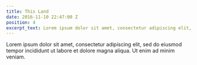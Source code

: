 ```yaml
---
title: This Land
date: 2016-11-10 22:47:00 Z
position: 4
excerpt_text: Lorem ipsum dolor sit amet, consectetur adipiscing elit, sed do eiusmod.
---
```


Lorem ipsum dolor sit amet, consectetur adipiscing elit, sed do eiusmod tempor incididunt ut labore et dolore magna aliqua. Ut enim ad minim veniam.